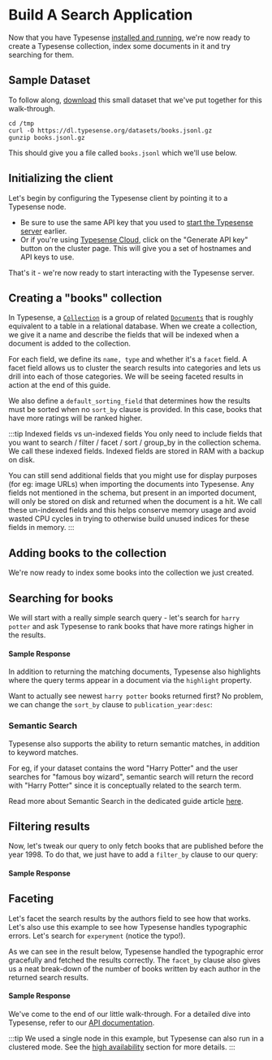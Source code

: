 # Build A Search Application

Now that you have Typesense [installed and running](./install-typesense.md), we're now ready to create a Typesense collection, index some documents in it and try searching for them.

## Sample Dataset

To follow along, [download](https://dl.typesense.org/datasets/books.jsonl.gz) this small dataset that we've put together for this walk-through.

```shell
cd /tmp
curl -O https://dl.typesense.org/datasets/books.jsonl.gz
gunzip books.jsonl.gz
```

This should give you a file called `books.jsonl` which we'll use below.

## Initializing the client
Let's begin by configuring the Typesense client by pointing it to a Typesense node.

- Be sure to use the same API key that you used to [start the Typesense server](./install-typesense.md#🎬-start) earlier.
- Or if you're using [Typesense Cloud](./install-typesense.md#option-1-typesense-cloud), click on the "Generate API key" button on the cluster page. This will give you a set of hostnames and API keys to use.

<Tabs :tabs="['JavaScript','PHP','Python','Ruby','Java','Go','Shell']">
  <template v-slot:JavaScript>

```js
/*
 *  Our JavaScript client library works on both the server and the browser.
 *  When using the library on the browser, please be sure to use the
 *  search-only API Key rather than the master API key since the latter
 *  has write access to Typesense and you don't want to expose that.
 */

const Typesense = require('typesense')

let client = new Typesense.Client({
  'nodes': [{
    'host': 'localhost', // For Typesense Cloud use xxx.a1.typesense.net
    'port': 8108,      // For Typesense Cloud use 443
    'protocol': 'http'   // For Typesense Cloud use https
  }],
  'apiKey': '<API_KEY>',
  'connectionTimeoutSeconds': 2
})
```

  </template>

  <template v-slot:PHP>

```php
use Typesense\Client;

$client = new Client(
  [
    'api_key'         => '<API_KEY>',
    'nodes'           => [
      [
        'host'     => 'localhost', // For Typesense Cloud use xxx.a1.typesense.net
        'port'     => '8108',      // For Typesense Cloud use 443
        'protocol' => 'http',      // For Typesense Cloud use https
      ],
    ],
    'connection_timeout_seconds' => 2,
  ]
);
```

  </template>
  <template v-slot:Python>

```py
import typesense

client = typesense.Client({
  'nodes': [{
    'host': 'localhost', # For Typesense Cloud use xxx.a1.typesense.net
    'port': '8108',      # For Typesense Cloud use 443
    'protocol': 'http'   # For Typesense Cloud use https
  }],
  'api_key': '<API_KEY>',
  'connection_timeout_seconds': 2
})
```

  </template>
  <template v-slot:Ruby>

```rb
require 'typesense'

client = Typesense::Client.new(
  nodes: [{
    host:     'localhost', # For Typesense Cloud use xxx.a1.typesense.net
    port:     8108,        # For Typesense Cloud use 443
    protocol: 'http'       # For Typesense Cloud use https
  }],
  api_key:  '<API_KEY>',
  connection_timeout_seconds: 2
)
```

  </template>
  <template v-slot:Java>

```java
ArrayList<Node> nodes = new ArrayList<>();
nodes.add(
  new Node(
    "http",       // For Typesense Cloud use https
    "localhost",  // For Typesense Cloud use xxx.a1.typesense.net
    "8108"        // For Typesense Cloud use 443
  )
);

Configuration configuration = new Configuration(nodes, Duration.ofSeconds(2),"<API_KEY>");

Client client = new Client(configuration);
```

  </template>
  <template v-slot:Go>

```go
import (
  "github.com/typesense/typesense-go/v2/typesense"
  "github.com/typesense/typesense-go/v2/typesense/api"
  "github.com/typesense/typesense-go/v2/typesense/api/pointer"
)

client := typesense.NewClient(
    typesense.WithNodes([]string{
      // For Typesense Cloud use "https://xxx-1.a1.typesense.net:443"
      "http://localhost:8108",
    }),
    typesense.WithAPIKey("<API_KEY>"),
    typesense.WithConnectionTimeout(2*time.Second),
)
```

  </template>
  <template v-slot:Shell>

```bash
export TYPESENSE_API_KEY='<API_KEY>'
export TYPESENSE_HOST='http://localhost:8108'

# For Typesense Cloud use:
# export TYPESENSE_HOST='https://xxx.a1.typesense.net'
```

  </template>
</Tabs>

That's it - we're now ready to start interacting with the Typesense server.

## Creating a "books" collection
In Typesense, a [`Collection`](../latest/api/collections.md) is a group of related [`Documents`](../latest/api/documents.md) that is roughly equivalent to a table in a relational database. When we create a collection, we give it a name and describe the fields that will be indexed when a document is added to the collection.

<Tabs :tabs="['JavaScript','PHP','Python','Ruby','Java','Go','Shell']">
  <template v-slot:JavaScript>

```js
let booksSchema = {
  'name': 'books',
  'fields': [
    {'name': 'title', 'type': 'string' },
    {'name': 'authors', 'type': 'string[]', 'facet': true },

    {'name': 'publication_year', 'type': 'int32', 'facet': true },
    {'name': 'ratings_count', 'type': 'int32' },
    {'name': 'average_rating', 'type': 'float' }
  ],
  'default_sorting_field': 'ratings_count'
}

client.collections().create(booksSchema)
  .then(function (data) {
    console.log(data)
  })
```

  </template>

  <template v-slot:PHP>

```php
$booksSchema = [
  'name' => 'books',
  'fields' => [
    ['name' => 'title', 'type' => 'string'],
    ['name' => 'authors', 'type' => 'string[]', 'facet' => true],

    ['name' => 'publication_year', 'type' => 'int32', 'facet' => true],
    ['name' => 'ratings_count', 'type' => 'int32'],
    ['name' => 'average_rating', 'type' => 'float']
  ],
  'default_sorting_field' => 'ratings_count'
];

$client->collections->create($booksSchema);
```

  </template>
  <template v-slot:Python>

```py
import typesense

books_schema = {
  'name': 'books',
  'fields': [
    {'name': 'title', 'type': 'string' },
    {'name': 'authors', 'type': 'string[]', 'facet': True },

    {'name': 'publication_year', 'type': 'int32', 'facet': True },
    {'name': 'ratings_count', 'type': 'int32' },
    {'name': 'average_rating', 'type': 'float' }
  ],
  'default_sorting_field': 'ratings_count'
}

client.collections.create(books_schema)
```

  </template>
  <template v-slot:Ruby>

```rb
require 'typesense'

books_schema = {
  'name' => 'books',
  'fields' => [
    {'name' => 'title', 'type' => 'string' },
    {'name' => 'authors', 'type' => 'string[]', 'facet' => true },

    {'name' => 'publication_year', 'type' => 'int32', 'facet' => true },
    {'name' => 'ratings_count', 'type' => 'int32' },
    {'name' => 'average_rating', 'type' => 'float' }
  ],
  'default_sorting_field' => 'ratings_count'
}

client.collections.create(books_schema)
```

  </template>
  <template v-slot:Java>

```java
CollectionSchema collectionSchema = new CollectionSchema();
collectionSchema.name("books").defaultSortingField("ratings_count")
                .addFieldsItem(new Field().name("title").type("string"))
                .addFieldsItem(new Field().name("authors").type("string[]").facet(true))
                .addFieldsItem(new Field().name("publication_year").type("string").facet(true))
                .addFieldsItem(new Field().name("ratings_count").type("int32"))
                .addFieldsItem(new Field().name("average_rating").type("float"));

CollectionResponse collectionResponse = client.collections().create(collectionSchema);

```

  </template>
  <template v-slot:Go>

```go
booksSchema := &api.CollectionSchema{
  Name: "companies",
  Fields: []api.Field{
    {Name: "title", Type: "string"},
    {Name: "authors", Type: "string[]", Facet: pointer.True()},
    {Name: "publication_year", Type: "int32", Facet: pointer.True()},
    {Name: "ratings_count", Type: "int32"},
    {Name: "average_rating", Type: "float"},
  },
  DefaultSortingField: pointer.String("ratings_count"),
}

client.Collections().Create(context.Background(), booksSchema)
```

  </template>
  <template v-slot:Shell>

```bash
curl "${TYPESENSE_HOST}/collections" \
      -X POST \
      -H "Content-Type: application/json" \
      -H "X-TYPESENSE-API-KEY: ${TYPESENSE_API_KEY}" -d '{
        "name": "books",
        "fields": [
          {"name": "title", "type": "string" },
          {"name": "authors", "type": "string[]", "facet": true },

          {"name": "publication_year", "type": "int32", "facet": true },
          {"name": "ratings_count", "type": "int32" },
          {"name": "average_rating", "type": "float" }
        ],
        "default_sorting_field": "ratings_count"
      }'
```

  </template>
</Tabs>

For each field, we define its `name, type` and whether it's a `facet` field. A facet field allows us to cluster the search results into categories and lets us drill into each of those categories. We will be seeing faceted results in action at the end of this guide.

We also define a `default_sorting_field` that determines how the results must be sorted when no `sort_by` clause is provided. In this case, books that have more ratings will be ranked higher.

:::tip Indexed fields vs un-indexed fields
You only need to include fields that you want to search / filter / facet / sort / group_by in the collection schema. We call these indexed fields. Indexed fields are stored in RAM with a backup on disk.

You can still send additional fields that you might use for display purposes (for eg: image URLs) when importing the documents into Typesense.
Any fields not mentioned in the schema, but present in an imported document, will only be stored on disk and returned when the document is a hit.
We call these un-indexed fields and this helps conserve memory usage and avoid wasted CPU cycles in trying to otherwise build unused indices for these fields in memory.
:::

## Adding books to the collection

We're now ready to index some books into the collection we just created.

<Tabs :tabs="['JavaScript','PHP','Python','Ruby','Java','Go','Shell']">
  <template v-slot:JavaScript>

```js
var fs = require('fs/promises');

const booksInJsonl = await fs.readFile("/tmp/books.jsonl");
client.collections('books').documents().import(booksInJsonl);
```

  </template>

  <template v-slot:PHP>

```php
$booksData = file_get_contents('/tmp/books.jsonl');

$client->collections['books']->documents->import($booksData);
```

  </template>
  <template v-slot:Python>

```py
with open('/tmp/books.jsonl') as jsonl_file:
  client.collections['books'].documents.import_(jsonl_file.read().encode('utf-8'))
```

  </template>
  <template v-slot:Ruby>

```rb
books_data = File.read('/tmp/books.jsonl')
collections['books'].documents.import(books_data)
```

  </template>
  <template v-slot:Java>

```java
String booksData = Files.readString("/tmp/books.jsonl");
client.collections("books").documents().import_(booksData)
```

  </template>
  <template v-slot:Go>

```go
params := &api.ImportDocumentsParams{
  Action:    pointer.String("create"),
  BatchSize: pointer.Int(40),
}
importBody, err := os.Open("/tmp/books.jsonl")
// defer close, error handling ...

client.Collection("books").Documents().ImportJsonl(context.Background(), importBody, params)
```

  </template>
  <template v-slot:Shell>

```bash
curl "${TYPESENSE_HOST}/collections/books/documents/import" \
      -X POST \
      -H "X-TYPESENSE-API-KEY: ${TYPESENSE_API_KEY}" \
      --data-binary @/tmp/books.jsonl
```

  </template>
</Tabs>

## Searching for books
We will start with a really simple search query - let's search for `harry potter` and ask Typesense to rank books that have more ratings higher in the results.

<Tabs :tabs="['JavaScript','PHP','Python','Ruby','Java','Go','Shell']">
  <template v-slot:JavaScript>

```js
let searchParameters = {
  'q'         : 'harry potter',
  'query_by'  : 'title',
  'sort_by'   : 'ratings_count:desc'
}

client.collections('books')
  .documents()
  .search(searchParameters)
  .then(function (searchResults) {
    console.log(searchResults)
  })
```

  </template>

  <template v-slot:PHP>

```php
$searchParameters = [
  'q'         => 'harry potter',
  'query_by'  => 'title',
  'sort_by'   => 'ratings_count:desc'
];

$client->collections['books']->documents->search($searchParameters);
```

  </template>
  <template v-slot:Python>

```py
search_parameters = {
  'q'         : 'harry potter',
  'query_by'  : 'title',
  'sort_by'   : 'ratings_count:desc'
}

client.collections['books'].documents.search(search_parameters)
```

  </template>
  <template v-slot:Ruby>

```rb
search_parameters = {
  'q'         => 'harry potter',
  'query_by'  => 'title',
  'sort_by'   => 'ratings_count:desc'
}

client.collections['books'].documents.search(search_parameters)
```

  </template>
  <template v-slot:Java>

```java
SearchParameters searchParameters = new SearchParameters()
                                                .q("harry")
                                                .addQueryByItem("title")
                                                .addSortByItem("ratings_count:desc");
SearchResult searchResult = client.collections("books").documents().search(searchParameters);
```

  </template>
  <template v-slot:Go>

```go
searchParameters := &api.SearchCollectionParams{
  Q:        pointer.String("harry potter"),
  QueryBy:  pointer.String("title"),
  SortBy:   &([]string{"ratings_count:desc"}),
}

client.Collection("books").Documents().Search(context.Background(), searchParameters)
```

  </template>
  <template v-slot:Shell>

```bash
curl -H "X-TYPESENSE-API-KEY: ${TYPESENSE_API_KEY}" \
"${TYPESENSE_HOST}/collections/books/documents/search\
?q=harry+potter&query_by=title&sort_by=ratings_count:desc"
```

  </template>
</Tabs>

#### Sample Response

<Tabs :tabs="['JSON']">
  <template v-slot:JSON>

```json
{
  "facet_counts": [],
  "found": 27,
  "hits": [
    {
      "highlights": [
        {
          "field": "title",
          "snippet": "<mark>Harry</mark> <mark>Potter</mark> and the Philosopher's Stone"
        }
      ],
      "document": {
        "authors": [
          "J.K. Rowling", "Mary GrandPré"
        ],
        "average_rating": 4.44,
        "id": "2",
        "image_url": "https://images.gr-assets.com/books/1474154022m/3.jpg",
        "publication_year": 1997,
        "ratings_count": 4602479,
        "title": "Harry Potter and the Philosopher's Stone"
      }
    },
    ...
  ]
}
```

  </template>
</Tabs>


In addition to returning the matching documents, Typesense also highlights where the query terms appear in a document via the `highlight` property.

Want to actually see newest `harry potter` books returned first? No problem, we can change the `sort_by` clause to `publication_year:desc`:

### Semantic Search

Typesense also supports the ability to return semantic matches, in addition to keyword matches.

For eg, if your dataset contains the word "Harry Potter" and the user searches for "famous boy wizard", semantic search will return the record with "Harry Potter" since it is conceptually related to the search term.

Read more about Semantic Search in the dedicated guide article [here](./semantic-search.md).

## Filtering results
Now, let's tweak our query to only fetch books that are published before the year 1998. To do that, we just have to add a `filter_by` clause to our query:

<Tabs :tabs="['JavaScript','PHP','Python','Ruby','Java','Go','Shell']">
  <template v-slot:JavaScript>

```js
let searchParameters = {
  'q'         : 'harry potter',
  'query_by'  : 'title',
  'filter_by' : 'publication_year:<1998',
  'sort_by'   : 'publication_year:desc'
}

client.collections('books')
  .documents()
  .search(searchParameters)
  .then(function (searchResults) {
    console.log(searchResults)
  })
```

  </template>

  <template v-slot:PHP>

```php
$searchParameters = [
  'q'         => 'harry potter',
  'query_by'  => 'title',
  'filter_by' => 'publication_year:<1998',
  'sort_by'   => 'publication_year:desc'
];

$client->collections['books']->documents->search($searchParameters);
```

  </template>
  <template v-slot:Python>

```py
search_parameters = {
  'q'         : 'harry potter',
  'query_by'  : 'title',
  'filter_by' : 'publication_year:<1998',
  'sort_by'   : 'publication_year:desc'
}

client.collections['books'].documents.search(search_parameters)
```

  </template>
  <template v-slot:Ruby>

```rb
search_parameters = {
  'q'         => 'harry potter',
  'query_by'  => 'title',
  'filter_by' => 'publication_year:<1998',
  'sort_by'   => 'publication_year:desc'
}

client.collections['books'].documents.search(search_parameters)
```

  </template>
  <template v-slot:Java>

```java
SearchParameters searchParameters = new SearchParameters()
                                                .q("harry")
                                                .addQueryByItem("title")
                                                .filterBy("publication_year:<1998")
                                                .addSortByItem("ratings_count:desc");
SearchResult searchResult = client.collections("books").documents().search(searchParameters);
```

  </template>
  <template v-slot:Go>

```go
searchParameters := &api.SearchCollectionParams{
  Q:        pointer.String("harry potter"),
  QueryBy:  pointer.String("title"),
  FilterBy: pointer.String("publication_year:<1998"),
  SortBy:   &([]string{"publication_year:desc"}),
}

client.Collection("companies").Documents().Search(context.Background(), searchParameters)
```

  </template>
  <template v-slot:Shell>

```bash
curl -H "X-TYPESENSE-API-KEY: ${TYPESENSE_API_KEY}" \
"${TYPESENSE_HOST}/collections/books/documents/search\
?q=harry+potter&query_by=title&sort_by=publication_year:desc\
&filter_by=publication_year:<1998"
```

  </template>
</Tabs>


#### Sample Response

<Tabs :tabs="['JSON']">
  <template v-slot:JSON>

```json
{
  "facet_counts": [],
  "found": 24,
  "hits": [
    {
      "highlights": {
        "title": {
          "field": "title",
          "snippet": "<mark>Harry</mark> <mark>Potter</mark> and the Philosopher's Stone"
        }
      },
      "document": {
        "authors": [
            "J.K. Rowling", "Mary GrandPré"
        ],
        "average_rating": 4.44,
        "id": "2",
        "image_url": "https://images.gr-assets.com/books/1474154022m/3.jpg",
        "publication_year": 1997,
        "ratings_count": 4602479,
        "title": "Harry Potter and the Philosopher's Stone"
      }
    },
    ...
  ]
}
```

  </template>
</Tabs>

## Faceting
Let's facet the search results by the authors field to see how that works. Let's also use this example to see how Typesense handles typographic errors. Let's search for `experyment` (notice the typo!).

<Tabs :tabs="['JavaScript','PHP','Python','Ruby','Java','Go','Shell']">
  <template v-slot:JavaScript>

```js
let searchParameters = {
  'q'         : 'experyment',
  'query_by'  : 'title',
  'facet_by'  : 'authors',
  'sort_by'   : 'average_rating:desc'
}

client.collections('books')
  .documents()
  .search(searchParameters)
  .then(function (searchResults) {
    console.log(searchResults)
  })
```

  </template>

  <template v-slot:PHP>

```php
$searchParameters = [
  'q'         => 'experyment',
  'query_by'  => 'title',
  'facet_by'  => 'authors',
  'sort_by'   => 'average_rating:desc'
]

$client->collections['books']->documents->search($searchParameters)
```

  </template>
  <template v-slot:Python>

```py
search_parameters = {
  'q'         : 'experyment',
  'query_by'  : 'title',
  'facet_by'  : 'authors',
  'sort_by'   : 'average_rating:desc'
}

client.collections['books'].documents.search(search_parameters)
```

  </template>
  <template v-slot:Ruby>

```rb
search_parameters = {
  'q'         => 'experyment',
  'query_by'  => 'title',
  'facet_by'  => 'authors',
  'sort_by'   => 'average_rating:desc'
}

client.collections['books'].documents.search(search_parameters)
```

  </template>
  <template v-slot:Java>

```java
SearchParameters searchParameters = new SearchParameters()
                                                .q("experyment")
                                                .addQueryByItem("title")
                                                .addFacetByItem("authors_facet")
                                                .addSortByItem("average_rating:desc");
SearchResult searchResult = client.collections("books").documents().search(searchParameters);
```

  </template>
  <template v-slot:Go>

```go
searchParameters := &api.SearchCollectionParams{
  Q:        pointer.String("experyment"),
  QueryBy:  pointer.String("title"),
  FacetBy:  pointer.String("authors"),
  SortBy:   &([]string{"average_rating:desc"}),
}

client.Collection("companies").Documents().Search(context.Background(), searchParameters)
```

  </template>
  <template v-slot:Shell>

```bash
curl -H "X-TYPESENSE-API-KEY: ${TYPESENSE_API_KEY}" \
"${TYPESENSE_HOST}/collections/books/documents/search\
?q=experyment&query_by=title&sort_by=average_rating:desc\
&facet_by=authors"
```

  </template>
</Tabs>

As we can see in the result below, Typesense handled the typographic error gracefully and fetched the results correctly. The `facet_by` clause also gives us a neat break-down of the number of books written by each author in the returned search results.

#### Sample Response

<Tabs :tabs="['JSON']">
  <template v-slot:JSON>

```json
{
  "facet_counts": [
    {
      "field_name": "authors",
      "counts": [
          {
              "count": 2,
              "value": " Käthe Mazur"
          },
          {
              "count": 2,
              "value": "Gretchen Rubin"
          },
          {
              "count": 2,
              "value": "James Patterson"
          },
          {
              "count": 2,
              "value": "Mahatma Gandhi"
          }
      ]
    }
  ],
  "found": 3,
  "hits": [
    {
      "_highlight": {
        "title": "The Angel <mark>Experiment</mark>"
      },
      "document": {
        "authors": [
            "James Patterson"
        ],
        "average_rating": 4.08,
        "id": "569",
        "image_url": "https://images.gr-assets.com/books/1339277875m/13152.jpg",
        "publication_year": 2005,
        "ratings_count": 172302,
        "title": "The Angel Experiment"
      }
    },
    ...
  ]
}
```

  </template>
</Tabs>

We've come to the end of our little walk-through. For a detailed dive into Typesense, refer to our [API documentation](../api/README.md).

:::tip
We used a single node in this example, but Typesense can also run in a clustered mode. See the [high availability](./high-availability.md) section for more details.
:::
